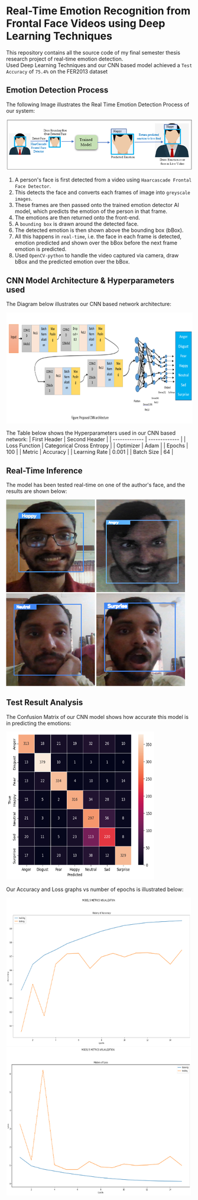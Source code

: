 # Real-Time Emotion Recognition from Frontal Face Videos using Deep Learning Techniques

This repository contains all the source code of my final semester thesis research project of real-time emotion detection. </br>
Used Deep Learning Techniques and our CNN based model achieved a `Test Accuracy` of `75.4%` on the FER2013 dataset

## Emotion Detection Process
<p align = "left">
  The following Image illustrates the Real Time Emotion Detection Process of our system: 
</p>
<p align="center">
  <img  src="https://github.com/Erfan-Mostafiz/CSE499B_EmotionAnalysis/blob/main/RealTime%20Design.png?raw=true">
</p>

1) A person's face is first detected from a video using `Haarcascade Frontal Face Detector`. 
2) This detects the face and converts each frames of image into `greyscale images`. 
3) These frames are then passed onto the trained emotion detector AI model, which predicts the emotion of the person in that frame.
4) The emotions are then returned onto the front-end.
5) A `bounding box` is drawn around the detected face.
6) The detected emotion is then shown above the bounding box (bBox).
7) All this happens in `real-time`, i.e. the face in each frame is detected, emotion predicted and shown over the bBox before the next frame emotion is predicted.
8) Used `OpenCV-python` to handle the video captured via camera, draw bBox and the predicted emotion over the bBox.

## CNN Model Architecture & Hyperparameters used
The Diagram below illustrates our CNN based network architecture:
<p align="center">
  <img src="https://github.com/Erfan-Mostafiz/CSE499B_EmotionAnalysis/blob/main/Realtime%20Detection%20CNN%20based%20Network/CNN%20Architecture.png" width="1000" height ="300" />
  
The Table below shows the Hyperparameters used in our CNN based network:
| First Header  | Second Header |
| ------------- | ------------- |
| Loss Function  | Categorical Cross Entropy  |
| Optimizer | Adam  |
| Epochs  | 100  |
| Metric  | Accuracy  |
| Learning Rate  | 0.001  |
| Batch Size  | 64  |

## Real-Time Inference 
<p align = "left">
  The model has been tested real-time on one of the author's face, and the results are shown below: 
</p>
<p float="center">
  <img src="https://github.com/Erfan-Mostafiz/CSE499B_EmotionAnalysis/blob/main/Inference_Real%20Time/One%20Author's%20Real%20Time%20Emotion/Happy.png?raw=true" width="240" height ="250" />
  <img src="https://github.com/Erfan-Mostafiz/CSE499B_EmotionAnalysis/blob/main/Inference_Real%20Time/One%20Author's%20Real%20Time%20Emotion/Angry.png?raw=true" width="240" height ="250" /> 
  <img src="https://github.com/Erfan-Mostafiz/CSE499B_EmotionAnalysis/blob/main/Inference_Real%20Time/One%20Author's%20Real%20Time%20Emotion/Neutral.png?raw=true" width="240" height ="250" />
  <img src="https://github.com/Erfan-Mostafiz/CSE499B_EmotionAnalysis/blob/main/Inference_Real%20Time/One%20Author's%20Real%20Time%20Emotion/Surprise.png?raw=true" width="240" height ="250" />
</p>


## Test Result Analysis
The Confusion Matrix of our CNN model shows how accurate this model is in predicting the emotions:
<p align="left">
  <img src="https://github.com/Erfan-Mostafiz/CSE499B_EmotionAnalysis/blob/main/Test%20Result/Confusion%20Matrix%20CNN.png?raw=true" width="400" height ="400" />
</p>

Our Accuracy and Loss graphs vs number of epochs is illustrated below:
<p float="center">
  <img src="https://github.com/Erfan-Mostafiz/CSE499B_EmotionAnalysis/blob/main/Test%20Result/Accuracy%20Graph.png?raw=true" width="500" height ="400" />
  <img src="https://github.com/Erfan-Mostafiz/CSE499B_EmotionAnalysis/blob/main/Test%20Result/Loss%20Graph.png?raw=true" width="500" height ="400" />
</p>
